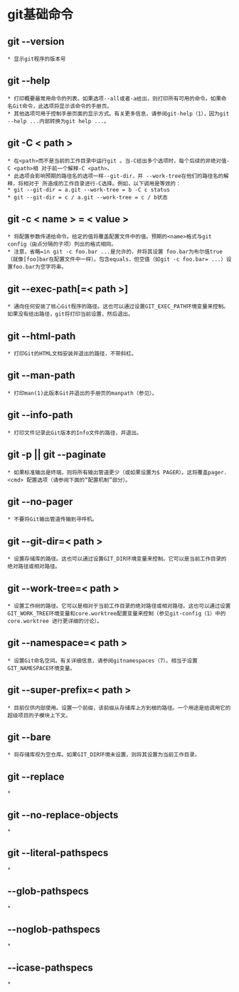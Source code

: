 # git基础命令

## git --version
    * 显示git程序的版本号


## git --help
    * 打印概要最常用命令的列表。如果选项--all或者-a给出，则打印所有可用的命令。如果命名Git命令，此选项将显示该命令的手册页。
    * 其他选项可用于控制手册页面的显示方式。有关更多信息，请参阅git-help（1），因为git --help ...内部转换为git help ...。


## git -C < path >
    * 在<path>而不是当前的工作目录中运行git 。当-C给出多个选项时，每个后续的非绝对值-C <path>相 对于前一个解释-C <path>。
    * 此选项会影响预期的路径名的选项一样--git-dir，并 --work-tree在他们的路径名的解释，将相对于 所造成的工作目录进行-C选择。例如，以下调用是等效的：
    * git --git-dir = a.git --work-tree = b -C c status
    * git --git-dir = c / a.git --work-tree = c / b状态


## git -c < name > = < value >
    * 将配置参数传递给命令。给定的值将覆盖配置文件中的值。预期的<name>格式与git config（由点分隔的子项）列出的格式相同。
    * 注意，省略=in git -c foo.bar ...是允许的，并将其设置 foo.bar为布尔值true（就像[foo]bar在配置文件中一样）。包含equals，但空值（如git -c foo.bar= ...）设置foo.bar为空字符串。


## git --exec-path[=< path >]
    * 通向任何安装了核心Git程序的路径。这也可以通过设置GIT_EXEC_PATH环境变量来控制。如果没有给出路径，git将打印当前设置，然后退出。


## git --html-path
    * 打印Git的HTML文档安装并退出的路径，不带斜杠。


## git --man-path
    * 打印man(1)此版本Git并退出的手册页的manpath（参见）。


## git --info-path
    * 打印文件记录此Git版本的Info文件的路径，并退出。


## git -p   ||   git --paginate
    * 如果标准输出是终端，则将所有输出管道更少（或如果设置为$ PAGER）。这将覆盖pager.<cmd> 配置选项（请参阅下面的“配置机制”部分）。



## git --no-pager
    * 不要将Git输出管道传输到寻呼机。


## git --git-dir=< path >
    * 设置存储库的路径。这也可以通过设置GIT_DIR环境变量来控制。它可以是当前工作目录的绝对路径或相对路径。



## git --work-tree=< path >
    * 设置工作树的路径。它可以是相对于当前工作目录的绝对路径或相对路径。这也可以通过设置GIT_WORK_TREE环境变量和core.worktree配置变量来控制（参见git-config（1）中的core.worktree 进行更详细的讨论）。



## git --namespace=< path >
    * 设置Git命名空间。有关详细信息，请参阅gitnamespaces（7）。相当于设置GIT_NAMESPACE环境变量。


## git --super-prefix=< path >
    * 目前仅供内部使用。设置一个前缀，该前缀从存储库上方到根的路径。一个用途是给调用它的超级项目的子模块上下文。


## git --bare
    * 将存储库视为空仓库。如果GIT_DIR环境未设置，则将其设置为当前工作目录。

## git --replace
    * 

## git --no-replace-objects
    * 



## git --literal-pathspecs
    *


## --glob-pathspecs
    *


## --noglob-pathspecs
    *


## --icase-pathspecs
    *



